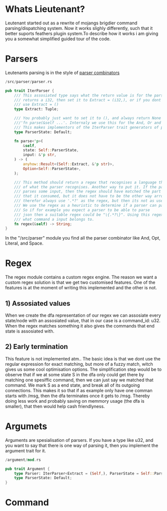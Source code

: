 # Whats Lieutenant?
Leutenant started out as a rewrite of mojangs brigdier command parsing/dispatching system. Now it works slighly differently, such that it better suports feathers plugin system.To describe how it works i am giving you a somewhat simplified guided tour of the code. 


# Parsers
Leutenants parsing is in the style of [parser combinators](https://en.wikipedia.org/wiki/Parser_combinator)
```rust
/src/parser/parser.rs

pub trait IterParser {
    /// This assosiated type says what the return value is for the parser. If you have a parser that 
    /// returns a i32, then set it to Extract = (i32,), or if you dont want it returning anythin 
    /// use Extract = ()
    type Extract: Tuple;

    /// You probably just want to set it to (), and always return None in its place for 
    ///'fn parse(&self ...'. Internaly we use this for the And, Or and the Optional parsers.
    /// This makes implementors of the IterParser trait generators of potential parsing results. 
    type ParserState: Default;

    fn parse<'p>(
        &self,
        state: Self::ParserState,
        input: &'p str,
    ) -> (
        anyhow::Result<(Self::Extract, &'p str)>,
        Option<Self::ParserState>,
    );

    /// This method should return a regex that recognises a language that is a superset
    /// of what the parser recognises. Another way to put it. If the parser sucsessfully 
    /// parses some input, then the regex should have matched the part
    /// that it consumed, but it does not have to be the other way arround. Theoretically we could 
    /// therefor always use '.*?' as the regex, but then its not as usefull.
    /// We use the regex as a heuristic to determine if a parser can parse some input.
    /// So if for example you expect a parser to be able to parse 
    /// json then a suitable regex could be "\{.*?\}". Using this regex we can quickly determine
    /// what command a input belongs to.
    fn regex(&self) -> String;
}
```

In the "/src/parser" module you find all the parser combinator like And, Opt, Literal, and Space. 


# Regex
The regex module contains a custom regex engine. The reason we want a custom regex solution is that we get two customised features. One of the features is at the moment of writing this implemented and the other is not. 

## 1) Assosiated values
When we create the dfa representation of our regex we can assosiate every state/node with an assosiated value, that in our case is a command_id: u32. When the regex matches something it also gives the commands
that end state is assosiated with. 

## 2) Early termination
This feature is not implemented atm.. The basic idea is that we dont use the regular expression for exact matching, but more of a fuzzy match, witch gives us some cool optimisation options. The simplification step would be to observe that if we at some state S in the dfa only could get there by matching one spesiffic command, then we can just say we matched that command. We mark S as a end state, and break all of its outgoing connections. This makes it so that if as example only have one comman starts with /msg, then the dfa terminates once it gets to /msg. Thereby doing less work and probably saving on memmory usage (the dfa is smaller), that then would help cash friendlyness. 


# Argumets
Arguments are spesialisation of parsers. If you have a type like u32, and you want to say that there is one way of parsing it, then you implement the argument trait for it.

```rust
/argument/mod.rs

pub trait Argument {
    type Parser: IterParser<Extract = (Self,), ParserState = Self::ParserState> + Sized + Default;
    type ParserState: Default;
}
```

# Command


